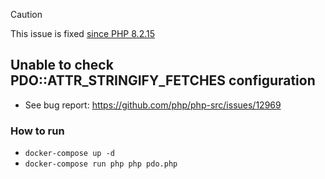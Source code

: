 > [!CAUTION]
> This issue is fixed [since PHP 8.2.15](https://github.com/php/php-src/commit/b333164423010ad741f45f6f8eccd1c484ba43fc)

## Unable to check PDO::ATTR_STRINGIFY_FETCHES configuration
- See bug report: https://github.com/php/php-src/issues/12969

### How to run
- `docker-compose up -d`
- `docker-compose run php php pdo.php`

